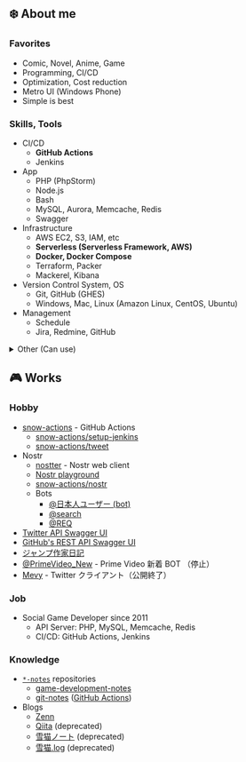 ## :snowflake: About me

### Favorites

- Comic, Novel, Anime, Game
- Programming, CI/CD
- Optimization, Cost reduction
- Metro UI (Windows Phone)
- Simple is best

### Skills, Tools

- CI/CD
  - **GitHub Actions**
  - Jenkins
- App
  - PHP (PhpStorm)
  - Node.js
  - Bash
  - MySQL, Aurora, Memcache, Redis
  - Swagger
- Infrastructure
  - AWS EC2, S3, IAM, etc
  - **Serverless (Serverless Framework, AWS)**
  - **Docker, Docker Compose**
  - Terraform, Packer
  - Mackerel, Kibana
- Version Control System, OS
  - Git, GitHub (GHES)
  - Windows, Mac, Linux (Amazon Linux, CentOS, Ubuntu)
- Management
  - Schedule
  - Jira, Redmine, GitHub

<details>
  <summary>Other (Can use)</summary>

- JavaScript, TypeScript
- C#, WinRT
- Go
- C++
- Ansible
- VirtualBox
- Vagrant

</details>

## :video_game: Works

### Hobby

- [snow-actions](https://github.com/snow-actions) - GitHub Actions
  - [snow-actions/setup-jenkins](https://github.com/snow-actions/setup-jenkins)
  - [snow-actions/tweet](https://github.com/snow-actions/tweet)
- Nostr
  - [nostter](https://github.com/SnowCait/nostter) - Nostr web client
  - [Nostr playground](https://snowcait.github.io/nostr-playground/)
  - [snow-actions/nostr](https://github.com/snow-actions/nostr)
  - Bots
    - [@日本人ユーザー (bot)](https://nostter.vercel.app/JapaneseUsers@snowcait.github.io)
    - [@search](https://nostter.vercel.app/search@SnowCait.github.io)
    - [@REQ](https://nostter.vercel.app/REQ@snowcait.github.io)
- [Twitter API Swagger UI](https://snowcait.github.io/twitter-swagger-ui/)
- [GitHub's REST API Swagger UI](https://snowcait.github.io/rest-api-description/)
- [ジャンプ作家日記](https://snowcait.github.io/jump-author-comment/)
- [@PrimeVideo_New](https://twitter.com/PrimeVideo_New) - Prime Video 新着 BOT （停止）
- [Mevy](http://mevy.azurewebsites.net/) - Twitter クライアント（公開終了）

### Job

- Social Game Developer since 2011
  - API Server: PHP, MySQL, Memcache, Redis
  - CI/CD: GitHub Actions, Jenkins

### Knowledge

- [`*-notes`](https://github.com/SnowCait?tab=repositories&q=notes&type=&language=) repositories
  - [game-development-notes](https://github.com/SnowCait/game-development-notes)
  - [git-notes](https://github.com/SnowCait/git-notes) ([GitHub Actions](https://github.com/SnowCait/git-notes/blob/master/GitHubActions.md))
- Blogs
  - [Zenn](https://zenn.dev/snowcait)
  - [Qiita](https://qiita.com/SnowCait) (deprecated)
  - [雪猫ノート](http://blog.snowcait.info/) (deprecated)
  - [雪猫.log](http://snowcait.hatenablog.jp/) (deprecated)

<!--
**SnowCait/SnowCait** is a ✨ _special_ ✨ repository because its `README.md` (this file) appears on your GitHub profile.

Here are some ideas to get you started:

- 🔭 I’m currently working on ...
- 🌱 I’m currently learning ...
- 👯 I’m looking to collaborate on ...
- 🤔 I’m looking for help with ...
- 💬 Ask me about ...
- 📫 How to reach me: ...
- 😄 Pronouns: ...
- ⚡ Fun fact: ...
-->
